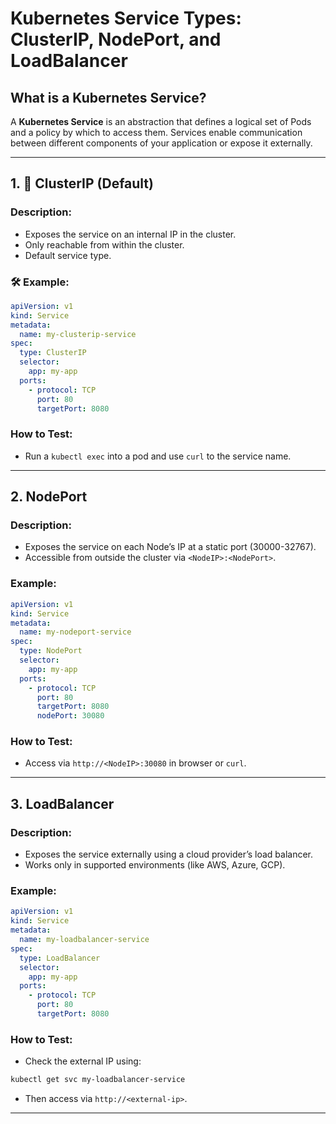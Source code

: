 # Kubernetes Service Types: ClusterIP, NodePort, and LoadBalancer

##  What is a Kubernetes Service?
A **Kubernetes Service** is an abstraction that defines a logical set of Pods and a policy by which to access them. Services enable communication between different components of your application or expose it externally.

---

## 1. 🔹 ClusterIP (Default)
###  Description:
- Exposes the service on an internal IP in the cluster.
- Only reachable from within the cluster.
- Default service type.

### 🛠️ Example:
```yaml
apiVersion: v1
kind: Service
metadata:
  name: my-clusterip-service
spec:
  type: ClusterIP
  selector:
    app: my-app
  ports:
    - protocol: TCP
      port: 80
      targetPort: 8080
```

###  How to Test:
- Run a `kubectl exec` into a pod and use `curl` to the service name.

---

## 2.  NodePort
###  Description:
- Exposes the service on each Node’s IP at a static port (30000-32767).
- Accessible from outside the cluster via `<NodeIP>:<NodePort>`.

###  Example:
```yaml
apiVersion: v1
kind: Service
metadata:
  name: my-nodeport-service
spec:
  type: NodePort
  selector:
    app: my-app
  ports:
    - protocol: TCP
      port: 80
      targetPort: 8080
      nodePort: 30080
```

###  How to Test:
- Access via `http://<NodeIP>:30080` in browser or `curl`.

---

## 3.  LoadBalancer
###  Description:
- Exposes the service externally using a cloud provider’s load balancer.
- Works only in supported environments (like AWS, Azure, GCP).

###  Example:
```yaml
apiVersion: v1
kind: Service
metadata:
  name: my-loadbalancer-service
spec:
  type: LoadBalancer
  selector:
    app: my-app
  ports:
    - protocol: TCP
      port: 80
      targetPort: 8080
```

###  How to Test:
- Check the external IP using:
```bash
kubectl get svc my-loadbalancer-service
```
- Then access via `http://<external-ip>`.

---
